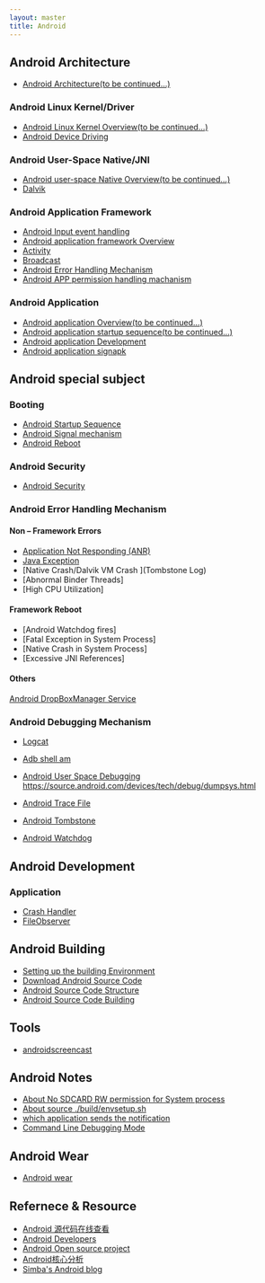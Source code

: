 ```yaml
---
layout: master
title: Android
---
```


## Android Architecture

* [Android Architecture(to be continued...)](android-architecture.html)

### Android Linux Kernel/Driver

* [Android Linux Kernel Overview(to be continued...)](android-linux-kernel.html)
* [Android Device Driving](android-device-driving.html)

### Android User-Space Native/JNI

* [Android user-space Native Overview(to be continued...)](android-native.html)
* [Dalvik](dalvik.html)

### Android Application Framework

* [Android Input event handling](input-event-handling.html)
* [Android application framework Overview](android-framework-overview.html)
* [Activity](activity.html)
* [Broadcast](broadcast.html)
* [Android Error Handling Mechanism](error-handling-mechanism.html)
* [Android APP permission handling machanism](permission-handling-mechanism.html)

### Android Application

* [Android application Overview(to be continued...)](android-application.html)
* [Android application startup sequence(to be continued...)](android-application-startup.html)
* [Android application Development](android-application-development.html)
* [Android application signapk](android-application-signapk.html)

## Android special subject

### Booting

* [Android Startup Sequence](startup.html)
* [Android Signal mechanism](signal-mechanism.html)
* [Android Reboot](android-reboot.html)

### Android Security

* [Android Security](security/)

### Android Error Handling Mechanism

#### Non – Framework Errors

* [Application Not Responding (ANR)](anr.html)
* [Java Exception](java-exception.html)
* [Native Crash/Dalvik VM Crash ](Tombstone Log)
* [Abnormal Binder Threads]
* [High CPU Utilization]

#### Framework Reboot

* [Android Watchdog fires]
* [Fatal Exception in System Process]
* [Native Crash in System Process]
* [Excessive JNI References]

#### Others

[Android DropBoxManager Service](android-DropBoxManager.html)

### Android Debugging Mechanism

* [Logcat](logcat.html)
* [Adb shell am](am.html)
* [Android User Space Debugging](debugging.html)
https://source.android.com/devices/tech/debug/dumpsys.html

* [Android Trace File](trace-file.html)
* [Android Tombstone](tombstone.html)
* [Android Watchdog](watchdog.html)

## Android Development

### Application

* [Crash Handler](crash.html)
* [FileObserver](fileObserver.html)

## Android Building

* [Setting up the building Environment](setup.html)
* [Download Android Source Code](download.html)
* [Android Source Code Structure](android-code-structure.html)
* [Android Source Code Building](android-code-building.html)

## Tools

* [androidscreencast](http://code.google.com/p/androidscreencast/)

## Android Notes

* [About No SDCARD RW permission for System process](about-system-rw-SDCARD-permission.html)
* [About source ./build/envsetup.sh ](about-source-envsetup.html)
* [which application sends the notification](which-app-send-notification.html)
* [Command Line Debugging Mode](command-line.html)


## Android Wear

* [Android wear](wear/)

## Refernece & Resource

* [Android 源代码在线查看](http://source.android.com/source/downloading.html)
* [Android Developers](http://developer.android.com/index.html)
* [Android Open source project](http://source.android.com/index.html)
* [Android核心分析](http://blog.csdn.net/maxleng/article/details/5471557)
* [Simba's Android blog](http://blog.csdn.net/yuleslie/article/category/904490)